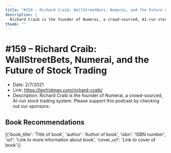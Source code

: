 ```yaml
---
title: "#159 – Richard Craib: WallStreetBets, Numerai, and the Future of Stock Trading"
description: |
  Richard Craib is the founder of Numerai, a crowd-sourced, AI-run stock trading system. Please support this podcast by checking out our sponsors:"
thumb: ""
---
```


# #159 – Richard Craib: WallStreetBets, Numerai, and the Future of Stock Trading

  - Date: 2/7/2021
  - Link: https://lexfridman.com/richard-craib/
  - Description: Richard Craib is the founder of Numerai, a crowd-sourced, AI-run stock trading system. Please support this podcast by checking out our sponsors:

## Book Recommendations

[{'book_title': 'Title of book', 'author': 'Author of book', 'isbn': 'ISBN number', 'url': 'Link to more information about book', 'cover_url': 'Link to cover of book'}]